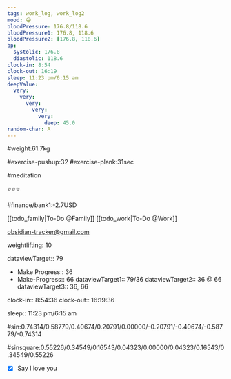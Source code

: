 ```yaml
---
tags: work_log, work_log2
mood: 😀
bloodPressure: 176.8/118.6
bloodPressure1: 176.8, 118.6
bloodPressure2: [176.8, 118.6]
bp:
  systolic: 176.8
  diastolic: 118.6
clock-in: 8:54
clock-out: 16:19
sleep: 11:23 pm/6:15 am
deepValue:
  very:
    very:
      very:
        very:
          very:
            deep: 45.0
random-char: A
---
```


#weight:61.7kg

#exercise-pushup:32
#exercise-plank:31sec

#meditation

⭐⭐⭐

#finance/bank1:-2.7USD

[[todo_family|To-Do @Family]]
[[todo_work|To-Do @Work]]

obsidian-tracker@gmail.com

weightlifting: 10

dataviewTarget:: 79

- Make Progress:: 36
- Make-Progress:: 66
  dataviewTarget1:: 79/36
  dataviewTarget2:: 36 @ 66
  dataviewTarget3:: 36, 66

clock-in:: 8:54:36
clock-out:: 16:19:36

sleep:: 11:23 pm/6:15 am

#sin:0.74314/0.58779/0.40674/0.20791/0.00000/-0.20791/-0.40674/-0.58779/-0.74314

#sinsquare:0.55226/0.34549/0.16543/0.04323/0.00000/0.04323/0.16543/0.34549/0.55226

- [x] Say I love you
